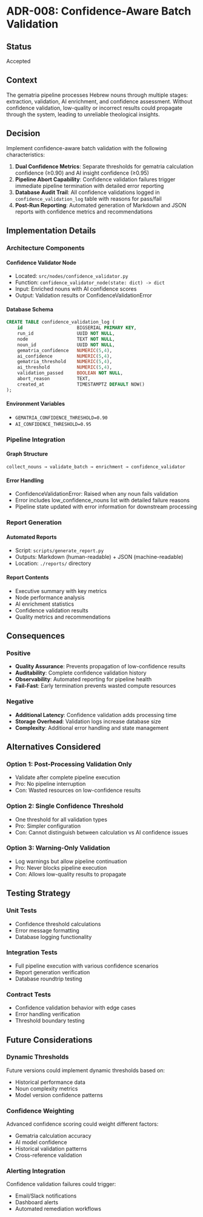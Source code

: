 # ADR-008: Confidence-Aware Batch Validation

## Status

Accepted

## Context

The gematria pipeline processes Hebrew nouns through multiple stages: extraction, validation, AI enrichment, and confidence assessment. Without confidence validation, low-quality or incorrect results could propagate through the system, leading to unreliable theological insights.

## Decision

Implement confidence-aware batch validation with the following characteristics:

1. **Dual Confidence Metrics**: Separate thresholds for gematria calculation confidence (≥0.90) and AI insight confidence (≥0.95)
2. **Pipeline Abort Capability**: Confidence validation failures trigger immediate pipeline termination with detailed error reporting
3. **Database Audit Trail**: All confidence validations logged in `confidence_validation_log` table with reasons for pass/fail
4. **Post-Run Reporting**: Automated generation of Markdown and JSON reports with confidence metrics and recommendations

## Implementation Details

### Architecture Components

#### Confidence Validator Node

- Located: `src/nodes/confidence_validator.py`
- Function: `confidence_validator_node(state: dict) -> dict`
- Input: Enriched nouns with AI confidence scores
- Output: Validation results or ConfidenceValidationError

#### Database Schema

```sql
CREATE TABLE confidence_validation_log (
    id                    BIGSERIAL PRIMARY KEY,
    run_id                UUID NOT NULL,
    node                  TEXT NOT NULL,
    noun_id               UUID NOT NULL,
    gematria_confidence   NUMERIC(5,4),
    ai_confidence         NUMERIC(5,4),
    gematria_threshold    NUMERIC(5,4),
    ai_threshold          NUMERIC(5,4),
    validation_passed     BOOLEAN NOT NULL,
    abort_reason          TEXT,
    created_at            TIMESTAMPTZ DEFAULT NOW()
);
```

#### Environment Variables

- `GEMATRIA_CONFIDENCE_THRESHOLD=0.90`
- `AI_CONFIDENCE_THRESHOLD=0.95`

### Pipeline Integration

#### Graph Structure

```
collect_nouns → validate_batch → enrichment → confidence_validator
```

#### Error Handling

- ConfidenceValidationError: Raised when any noun fails validation
- Error includes low_confidence_nouns list with detailed failure reasons
- Pipeline state updated with error information for downstream processing

### Report Generation

#### Automated Reports

- Script: `scripts/generate_report.py`
- Outputs: Markdown (human-readable) + JSON (machine-readable)
- Location: `./reports/` directory

#### Report Contents

- Executive summary with key metrics
- Node performance analysis
- AI enrichment statistics
- Confidence validation results
- Quality metrics and recommendations

## Consequences

### Positive

- **Quality Assurance**: Prevents propagation of low-confidence results
- **Auditability**: Complete confidence validation history
- **Observability**: Automated reporting for pipeline health
- **Fail-Fast**: Early termination prevents wasted compute resources

### Negative

- **Additional Latency**: Confidence validation adds processing time
- **Storage Overhead**: Validation logs increase database size
- **Complexity**: Additional error handling and state management

## Alternatives Considered

### Option 1: Post-Processing Validation Only

- Validate after complete pipeline execution
- Pro: No pipeline interruption
- Con: Wasted resources on low-confidence results

### Option 2: Single Confidence Threshold

- One threshold for all validation types
- Pro: Simpler configuration
- Con: Cannot distinguish between calculation vs AI confidence issues

### Option 3: Warning-Only Validation

- Log warnings but allow pipeline continuation
- Pro: Never blocks pipeline execution
- Con: Allows low-quality results to propagate

## Testing Strategy

### Unit Tests

- Confidence threshold calculations
- Error message formatting
- Database logging functionality

### Integration Tests

- Full pipeline execution with various confidence scenarios
- Report generation verification
- Database roundtrip testing

### Contract Tests

- Confidence validation behavior with edge cases
- Error handling verification
- Threshold boundary testing

## Future Considerations

### Dynamic Thresholds

Future versions could implement dynamic thresholds based on:

- Historical performance data
- Noun complexity metrics
- Model version confidence patterns

### Confidence Weighting

Advanced confidence scoring could weight different factors:

- Gematria calculation accuracy
- AI model confidence
- Historical validation patterns
- Cross-reference validation

### Alerting Integration

Confidence validation failures could trigger:

- Email/Slack notifications
- Dashboard alerts
- Automated remediation workflows
